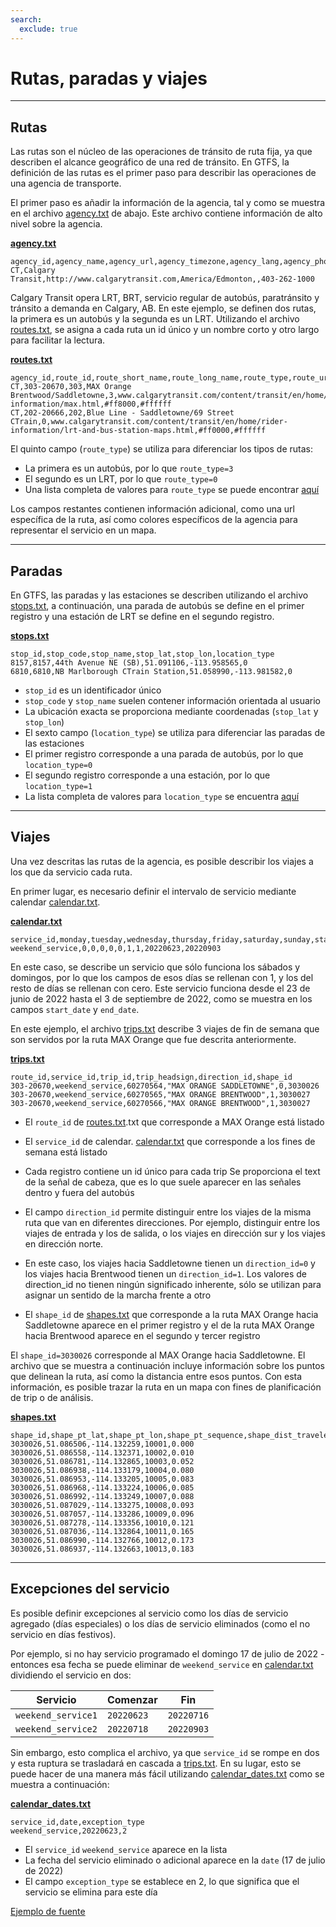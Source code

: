 ```yaml
---
search:
  exclude: true
---
```


# Rutas, paradas y viajes

<hr/>

## Rutas

Las rutas son el núcleo de las operaciones de tránsito de ruta fija, ya que describen el alcance geográfico de una red de tránsito. En GTFS, la definición de las rutas es el primer paso para describir las operaciones de una agencia de transporte.

El primer paso es añadir la información de la agencia, tal y como se muestra en el archivo [agency.txt](../../reference/#agencytxt) de abajo. Este archivo contiene información de alto nivel sobre la agencia.

[**agency.txt**](../../reference/#agencytxt)

    agency_id,agency_name,agency_url,agency_timezone,agency_lang,agency_phone
    CT,Calgary Transit,http://www.calgarytransit.com,America/Edmonton,,403-262-1000

Calgary Transit opera LRT, BRT, servicio regular de autobús, paratránsito y tránsito a demanda en Calgary, AB. En este ejemplo, se definen dos rutas, la primera es un autobús y la segunda es un LRT. Utilizando el archivo [routes.txt](../../reference/#routestxt), se asigna a cada ruta un id único y un nombre corto y otro largo para facilitar la lectura.

[**routes.txt**](../../reference/#routestxt)

    agency_id,route_id,route_short_name,route_long_name,route_type,route_url,route_color,route_text_color
    CT,303-20670,303,MAX Orange Brentwood/Saddletowne,3,www.calgarytransit.com/content/transit/en/home/rider-information/max.html,#ff8000,#ffffff
    CT,202-20666,202,Blue Line - Saddletowne/69 Street CTrain,0,www.calgarytransit.com/content/transit/en/home/rider-information/lrt-and-bus-station-maps.html,#ff0000,#ffffff

El quinto campo (`route_type`) se utiliza para diferenciar los tipos de rutas:

- La primera es un autobús, por lo que `route_type=3`
- El segundo es un LRT, por lo que `route_type=0`
- Una lista completa de valores para `route_type` se puede encontrar [aquí](../../reference/#routestxt)

Los campos restantes contienen información adicional, como una url específica de la ruta, así como colores específicos de la agencia para representar el servicio en un mapa.

<hr/>

## Paradas

En GTFS, las paradas y las estaciones se describen utilizando el archivo [stops.txt](../../reference/#stopstxt), a continuación, una parada de autobús se define en el primer registro y una estación de LRT se define en el segundo registro.

[**stops.txt**](../../reference/#stopstxt)

    stop_id,stop_code,stop_name,stop_lat,stop_lon,location_type
    8157,8157,44th Avenue NE (SB),51.091106,-113.958565,0
    6810,6810,NB Marlborough CTrain Station,51.058990,-113.981582,0

- `stop_id` es un identificador único
- `stop_code` y `stop_name` suelen contener información orientada al usuario
- La ubicación exacta se proporciona mediante coordenadas (`stop_lat` y `stop_lon`)
- El sexto campo (`location_type`) se utiliza para diferenciar las paradas de las estaciones
- El primer registro corresponde a una parada de autobús, por lo que `location_type=0`
- El segundo registro corresponde a una estación, por lo que `location_type=1`
- La lista completa de valores para `location_type` se encuentra [aquí](../../reference/stopstxt)

<hr/>

## Viajes

Una vez descritas las rutas de la agencia, es posible describir los viajes a los que da servicio cada ruta.

En primer lugar, es necesario definir el intervalo de servicio mediante calendar [calendar.txt](../../reference/#calendartxt).

[**calendar.txt**](../../reference/#calendartxt)

    service_id,monday,tuesday,wednesday,thursday,friday,saturday,sunday,start_date,end_date
    weekend_service,0,0,0,0,0,1,1,20220623,20220903

En este caso, se describe un servicio que sólo funciona los sábados y domingos, por lo que los campos de esos días se rellenan con 1, y los del resto de días se rellenan con cero. Este servicio funciona desde el 23 de junio de 2022 hasta el 3 de septiembre de 2022, como se muestra en los campos `start_date` y `end_date`.

En este ejemplo, el archivo [trips.txt](../../reference/#tripstxt) describe 3 viajes de fin de semana que son servidos por la ruta MAX Orange que fue descrita anteriormente.

[**trips.txt**](../../reference/#tripstxt)

    route_id,service_id,trip_id,trip_headsign,direction_id,shape_id
    303-20670,weekend_service,60270564,"MAX ORANGE SADDLETOWNE",0,3030026
    303-20670,weekend_service,60270565,"MAX ORANGE BRENTWOOD",1,3030027
    303-20670,weekend_service,60270566,"MAX ORANGE BRENTWOOD",1,3030027

- El `route_id` de [routes.txt](../../reference/#routestxt).txt que corresponde a MAX Orange está listado
- El `service_id` de calendar. [calendar.txt](../../reference/#calendartxt) que corresponde a los fines de semana está listado
- Cada registro contiene un id único para cada trip Se proporciona el text de la señal de cabeza, que es lo que suele aparecer en las señales dentro y fuera del autobús

- El campo `direction_id` permite distinguir entre los viajes de la misma ruta que van en diferentes direcciones. Por ejemplo, distinguir entre los viajes de entrada y los de salida, o los viajes en dirección sur y los viajes en dirección norte.
- En este caso, los viajes hacia Saddletowne tienen un `direction_id=0` y los viajes hacia Brentwood tienen un `direction_id=1`. Los valores de direction_id no tienen ningún significado inherente, sólo se utilizan para asignar un sentido de la marcha frente a otro
- El `shape_id` de [shapes.txt](../../reference/#shapestxt) que corresponde a la ruta MAX Orange hacia Saddletowne aparece en el primer registro y el de la ruta MAX Orange hacia Brentwood aparece en el segundo y tercer registro

El `shape_id=3030026` corresponde al MAX Orange hacia Saddletowne. El archivo que se muestra a continuación incluye información sobre los puntos que delinean la ruta, así como la distancia entre esos puntos. Con esta información, es posible trazar la ruta en un mapa con fines de planificación de trip o de análisis.

[**shapes.txt**](../../reference/#shapestxt)

    shape_id,shape_pt_lat,shape_pt_lon,shape_pt_sequence,shape_dist_traveled
    3030026,51.086506,-114.132259,10001,0.000
    3030026,51.086558,-114.132371,10002,0.010
    3030026,51.086781,-114.132865,10003,0.052
    3030026,51.086938,-114.133179,10004,0.080
    3030026,51.086953,-114.133205,10005,0.083
    3030026,51.086968,-114.133224,10006,0.085
    3030026,51.086992,-114.133249,10007,0.088
    3030026,51.087029,-114.133275,10008,0.093
    3030026,51.087057,-114.133286,10009,0.096
    3030026,51.087278,-114.133356,10010,0.121
    3030026,51.087036,-114.132864,10011,0.165
    3030026,51.086990,-114.132766,10012,0.173
    3030026,51.086937,-114.132663,10013,0.183

<hr/>

## Excepciones del servicio

Es posible definir excepciones al servicio como los días de servicio agregado (días especiales) o los días de servicio eliminados (como el no servicio en días festivos).

Por ejemplo, si no hay servicio programado el domingo 17 de julio de 2022 - entonces esa fecha se puede eliminar de `weekend_service` en [calendar.txt](../../reference/#calendartxt) dividiendo el servicio en dos:

| Servicio           | Comenzar   | Fin        |
| ------------------ |------------|------------|
| `weekend_service1` | `20220623` | `20220716` |
| `weekend_service2` | `20220718` | `20220903` |

Sin embargo, esto complica el archivo, ya que `service_id` se rompe en dos y esta ruptura se trasladará en cascada a [trips.txt](../../reference/#tripstxt). En su lugar, esto se puede hacer de una manera más fácil utilizando [calendar_dates.txt](../../reference/#calendar_datestxt) como se muestra a continuación:

[**calendar_dates.txt**](../../reference/#calendar_datestxt)

    service_id,date,exception_type
    weekend_service,20220623,2

- El `service_id` `weekend_service` aparece en la lista
- La fecha del servicio eliminado o adicional aparece en la `date` (17 de julio de 2022)
- El campo `exception_type` se establece en 2, lo que significa que el servicio se elimina para este día

[Ejemplo de fuente](https://data.calgary.ca/download/npk7-z3bj/application%2Fzip)

